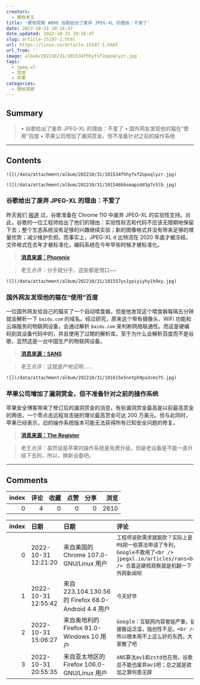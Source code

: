 ```yaml
---
creators:
  - 硬核老王
title: '硬核观察 #806 谷歌给出了废弃 JPEG-XL 的理由：不爱了'
date: 2022-10-31 10:16:47
date_updated: 2022-10-31 10:16:47
slug: article-15197-1.html
url: https://linux.cn/article-15197-1.html
url_from: ''
image: album/202210/31/101534fhhyfxf2opoqlyzr.jpg
tags:
  - jpeg-xl
  - 百度
  - 苹果
categories:
  - 硬核观察
---
```


## Summary

> • 谷歌给出了废弃 JPEG-XL 的理由：不爱了 • 国外网友发现他的猫在“使用”百度 • 苹果公司增加了漏洞赏金，但不准备针对之前的操作系统

***

<!-- more -->

## Contents

`![](/data/attachment/album/202210/31/101534fhhyfxf2opoqlyzr.jpg)`

`![](/data/attachment/album/202210/31/101546bbsmapzdd3p7s5lb.jpg)`

### 谷歌给出了废弃 JPEG-XL 的理由：不爱了

昨天我们 [报道](https://linux.cn/article-15196-1.html) 过，谷歌准备在 Chrome 110 中废弃 JPEG-XL 的实验性支持。对此，谷歌的一位工程师给出了他们的理由：实验性标志和代码不应该无限期地保留下去；整个生态系统没有足够的兴趣继续实验；新的图像格式并没有带来足够的增量优势；减少维护负担。而事实上，JPEG-XL d 比特流在 2020 年底才被冻结，文件格式在去年才被标准化，编码系统在今年早些时候才被标准化。

> 
> **[消息来源：Phoronix](https://www.phoronix.com/news/Chrome-Dropping-JPEG-XL-Reasons)**
> 
> 
> 

> 
> 老王点评：分手就分手，这些都是借口~~
> 
> 
> 

`![](/data/attachment/album/202210/31/101557ys1ypiyiyhy1h9xy.jpg)`

### 国外网友发现他的猫在“使用”百度

一位国外网友给自己的猫买了一个自动喂食器，但是他发现这个喂食器每隔五分钟就会解析一下 `baidu.com` 的域名。经过研究，原来这个带有摄像头、WiFi 功能和云端服务的物联网设备，会通过解析 `baidu.com` 来判断网络联通性。而这是硬编码到其设备代码中的，并且使用了过期的解析库。至于为什么会解析百度而不是谷歌，显然这是一台中国生产的物联网设备。

> 
> **[消息来源：SANS](https://isc.sans.edu/forums/diary/Why+is+My+Cat+Using+Baidu+And+Other+IoT+DNS+Oddities/29188)**
> 
> 
> 

> 
> 老王点评：这就是产地证明……
> 
> 
> 

`![](/data/attachment/album/202210/31/101615e5nntph9pa3cmz75.jpg)`

### 苹果公司增加了漏洞赏金，但不准备针对之前的操作系统

苹果安全博客带来了修订后的漏洞赏金的消息，有些漏洞赏金最高是以前最高赏金的两倍，一个零点击远程攻击链的理论最高赏金可达 200 万美元。但与此同时，苹果已经表示，旧的操作系统版本可能无法获得所有已知安全问题的修复。

> 
> **[消息来源：The Register](https://www.theregister.com/2022/10/28/apple_boosts_bug_bounties_blogs/)**
> 
> 
> 

> 
> 老王点评：虽然说是苹果的操作系统是免费升级，但是老设备是不能一直升级下去的，所以，换新设备吧。
> 
> 
>

***

## Comments


|   index |   评论 |   收藏 |   点赞 |   分享 |   浏览 |
|--------:|-------:|-------:|-------:|-------:|-------:|
|       0 |      4 |      0 |      0 |      0 |   2610 |

|   index | 日期                | 日期                                               | 评论                                                                                                                                            |
|--------:|:--------------------|:---------------------------------------------------|:------------------------------------------------------------------------------------------------------------------------------------------------|
|       0 | 2022-10-31 12:21:20 | 来自美国的 Chrome 107.0-GNU/Linux 用户             | `工程师说砍需求就能砍？实际上是M$把一些算法申请了专利，Google不敢用了<br /> jpegxl.io/articles/rans<br /> 合着这硬核观察就是机翻一下外网新闻呗` |
|       1 | 2022-10-31 12:55:42 | 来自223.104.130.56的 Firefox 68.0-Android 4.4 用户 | `今天好早`                                                                                                                                      |
|       2 | 2022-10-31 15:06:27 | 来自奥地利的 Firefox 91.0-Windows 10 用户          | `Google：互联网内容套娃严重，链接搬运泛滥，独创性不足。<br /> 所以根本用不上这么好的东西，大家散了吧`                                           |
|       3 | 2022-10-31 20:55:35 | 来自亚太地区的 Firefox 106.0-GNU/Linux 用户        | `ANS算法av1和zstd也在用，谷歌总不能也废弃av1吧；总之就是欲加之罪何患无辞`                                                                       |
